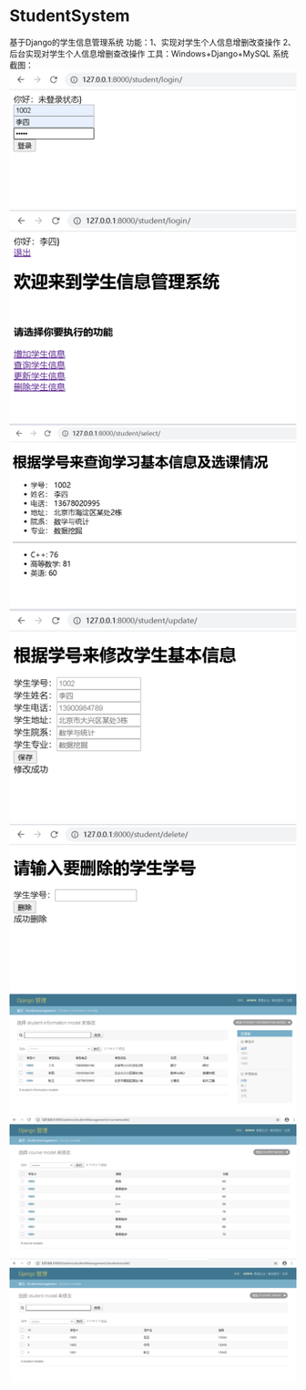 # StudentSystem
基于Django的学生信息管理系统
功能：1、实现对学生个人信息增删改查操作
     2、后台实现对学生个人信息增删查改操作
工具：Windows+Django+MySQL
系统截图：
![Image text](https://raw.githubusercontent.com/SniperTu/StudentSystem/main/picture/1.png)
![Image text](https://raw.githubusercontent.com/SniperTu/StudentSystem/main/picture/2.png)
![Image text](https://raw.githubusercontent.com/SniperTu/StudentSystem/main/picture/3.png)
![Image text](https://raw.githubusercontent.com/SniperTu/StudentSystem/main/picture/4.png)
![Image text](https://raw.githubusercontent.com/SniperTu/StudentSystem/main/picture/5.png)
![Image text](https://raw.githubusercontent.com/SniperTu/StudentSystem/main/picture/6.png)
![Image text](https://raw.githubusercontent.com/SniperTu/StudentSystem/main/picture/7.png)
![Image text](https://raw.githubusercontent.com/SniperTu/StudentSystem/main/picture/8.png)
